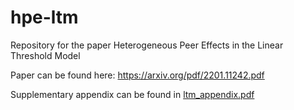 # hpe-ltm
Repository for the paper Heterogeneous Peer Effects in the Linear Threshold Model

Paper can be found here: https://arxiv.org/pdf/2201.11242.pdf

Supplementary appendix can be found in [ltm_appendix.pdf](https://github.com/edgeslab/hpe-ltm/blob/main/ltm_appendix.pdf)
